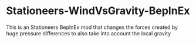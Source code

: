 # Stationeers-WindVsGravity-BepInEx
 This is an Stationeers BepInEx mod that changes the forces created by huge pressure differences to also take into account the local gravity

